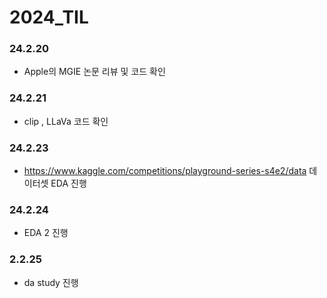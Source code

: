 # 2024_TIL

### 24.2.20
- Apple의 MGIE 논문 리뷰 및 코드 확인
### 24.2.21
- clip , LLaVa 코드 확인
### 24.2.23
- https://www.kaggle.com/competitions/playground-series-s4e2/data 데이터셋 EDA 진행

### 24.2.24
- EDA 2 진행

### 2.2.25
- da study 진행
